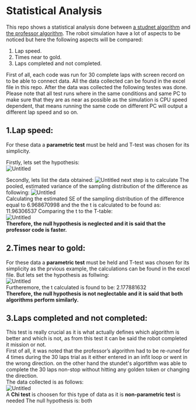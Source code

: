 # Statistical Analysis
This repo shows a statistical analysis done between [a studnet algorithm](https://github.com/youssefattia98/Research-Track-I-1) and [the professor algorithm](https://github.com/CarmineD8/python_simulator/tree/rt2).
The robot simulation have a lot of aspects to be noticed but here the following aspects will be compared:  

 1. Lap speed.
 2. Times near to gold.
 3. Laps completed and not completed.
 
 First of all, each code was run for 30 complete laps with screen record on to be able to connect data. All the data collected can be found in the excel file in this repo. After the data was collected the following testes was done. Please note that all test runs where in the same conditions and same PC to make sure that they are as near as possible as the simulation is CPU speed dependent, that means running the same code on different PC will output a different lap speed and so on.   

## 1.Lap speed:
For these data a **parametric test** must be held and T-test was chosen for its simplicity.  

Firstly, lets set the hypothesis:  
![Untitled](https://user-images.githubusercontent.com/69837845/170802269-fa019cf5-b7e8-4325-bb72-6ee22fe5a9d5.png)  

Secondly, lets list the data obtained:
![Untitled](https://user-images.githubusercontent.com/69837845/170801087-2ecba3ae-b8b5-45d1-a470-7b66da0e86bc.png)
next step is to calculate The pooled, estimated variance of the sampling distribution of the difference as following:
![Untitled](https://user-images.githubusercontent.com/69837845/170801643-cb13e7fe-5837-4a5f-bd7c-53db518b4a8c.png)  
Calculating the estimated SE of the sampling distribution of the difference equal to 6.968670998 
and the the t is calculated to be found as: 11.96306537
Comparing the t to the T-table:  
![Untitled](https://user-images.githubusercontent.com/69837845/170802417-89172849-dcc3-4cad-933a-9a3c8f9feaeb.png)  
**Therefore, the null hypothesis is neglected and it is said that the professor code is faster.**

## 2.Times near to gold:  
For these data a **parametric test** must be held and T-test was chosen for its simplicity as the prvious example, the calculations can be found in the excel file. But lets set the hypothesis as follwing:  
![Untitled](https://user-images.githubusercontent.com/69837845/170802269-fa019cf5-b7e8-4325-bb72-6ee22fe5a9d5.png)  
Furtheremore, the t calculated is found to be: 2.177881632  
**Therefore, the null hypothesis is not neglectable and it is said that both algorithms perform similarly.**  

## 3.Laps completed and not completed:  
This test is really crucial as it is what actually defines which algorithm is better and which is not, as from this test it can be said the robot completed it mission or not.  
First of all, it was noted that the professor’s algorithm had to be re-runed for 4 times during the 30 laps trial as it either entered in an infit loop or went in the wrong direction. on the other hand the stundet's algortithm was able to complete the 30 laps non-stop without hitting any golden token or changing the direction.  
The data collected is as follows:  
![Untitled](https://user-images.githubusercontent.com/69837845/170803240-a742f729-6d4f-481c-9b6d-68fbd1de41b4.png)  
A **Chi test** is choosen for this type of data as it is **non-parametric test** is needed
The null hypothesis is: both 
